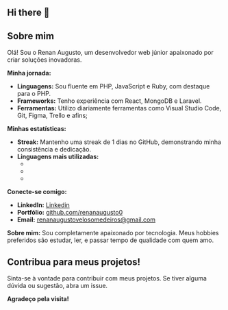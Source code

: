 ## Hi there 👋

<!--
**renanaugusto0/renanaugusto0** is a ✨ _special_ ✨ repository because its `README.md` (this file) appears on your GitHub profile.

Here are some ideas to get you started:

- 🔭 I’m currently working on ...
- 🌱 I’m currently learning ...
- 👯 I’m looking to collaborate on ...
- 🤔 I’m looking for help with ...
- 💬 Ask me about ...
- 📫 How to reach me: ...
- 😄 Pronouns: ...
- ⚡ Fun fact: ...
-->
##  Sobre mim

Olá! Sou o Renan Augusto, um desenvolvedor web júnior apaixonado por criar soluções inovadoras. ‍

**Minha jornada:**
* **Linguagens:** Sou fluente em PHP, JavaScript e Ruby, com destaque para o PHP.
* **Frameworks:** Tenho experiência com React, MongoDB e Laravel.
* **Ferramentas:** Utilizo diariamente ferramentas como Visual Studio Code, Git, Figma, Trello e afins;

**Minhas estatísticas:**
* **Streak:**  Mantenho uma streak de 1 dias no GitHub, demonstrando minha consistência e dedicação.
* **Linguagens mais utilizadas:** 
    * [PHP]: [60]%
    * [Ruby]: [30]%
    * [JavaScript]: [10]%


**Conecte-se comigo:**
* **LinkedIn:** [Linkedin](https://www.linkedin.com/in/renan-augusto-v-204585308/)
* **Portfólio:** [github.com/renanaugusto0](https://github.com/renanaugusto0)
* **Email:** renanaugustovelosomedeiros@gmail.com

**Sobre mim:**
Sou completamente apaixonado por tecnologia. Meus hobbies preferidos são estudar, ler, e passar tempo de qualidade com quem amo.

##  Contribua para meus projetos!
Sinta-se à vontade para contribuir com meus projetos. Se tiver alguma dúvida ou sugestão, abra um issue.

**Agradeço pela visita!**



